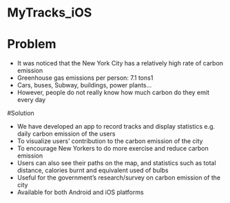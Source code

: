 # MyTracks_iOS

# Problem
- It was noticed that the New York City has a relatively high rate of carbon emission
- Greenhouse gas emissions per person: 7.1 tons1
- Cars, buses, Subway, buildings, power plants…
- However, people do not really know how much carbon do they emit every day

#Solution
- We have developed an app to record tracks and display statistics e.g. daily carbon emission of the users
- To visualize users’ contribution to the carbon emission of the city
- To encourage New Yorkers to do more exercise and reduce carbon emission
- Users can also see their paths on the map, and statistics such as total distance, calories burnt and equivalent used of bulbs
- Useful for the government’s research/survey on carbon emission of the city
- Available for both Android and iOS platforms
